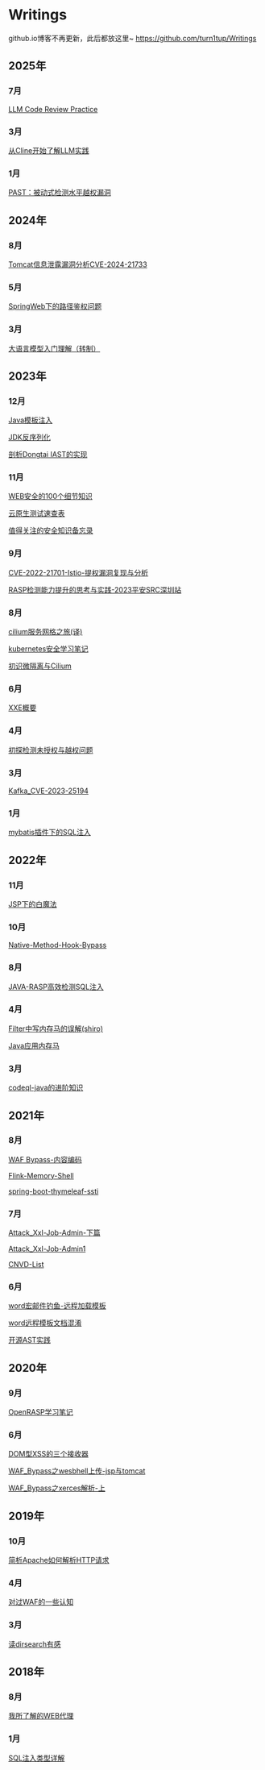 # Writings
github.io博客不再更新，此后都放这里~ https://github.com/turn1tup/Writings 
## 2025年
### 7月
[LLM  Code Review Practice](./2025/7/LLM%20%20Code%20Review%20Practice.md)
### 3月
[从Cline开始了解LLM实践](./2025/3/从Cline开始了解LLM实践.md)
### 1月
[PAST：被动式检测水平越权漏洞](./2025/1/PAST：被动式检测水平越权漏洞.md)
## 2024年
### 8月
[Tomcat信息泄露漏洞分析CVE-2024-21733](./2024/8/Tomcat信息泄露漏洞分析CVE-2024-21733/Tomcat信息泄露漏洞分析CVE-2024-21733.md)
### 5月
[SpringWeb下的路径鉴权问题](./2024/5/SpringWeb下的路径鉴权问题.md)
### 3月
[大语言模型入门理解（转制）](./2024/3/大语言模型入门理解（转制）/大语言模型入门理解（转制）.md)
## 2023年
### 12月
[Java模板注入](./2023/12/Java模板注入/Java模板注入.md)
[JDK反序列化](./2023/12/JDK反序列化/JDK反序列化.md)
[剖析Dongtai IAST的实现](./2023/12/剖析Dongtai%20IAST的实现/剖析Dongtai%20IAST的实现.md)
### 11月
[WEB安全的100个细节知识](./2023/11/WEB安全的100个细节知识/WEB安全的100个细节知识.md)
[云原生测试速查表](./2023/11/云原生测试速查表/云原生测试速查表.xlsx)
[值得关注的安全知识备忘录](./2023/11/值得关注的安全知识备忘录/值得关注的安全知识备忘录.md)
### 9月
[CVE-2022-21701-Istio-提权漏洞复现与分析](./2023/9/CVE-2022-21701-Istio-提权漏洞复现与分析/CVE-2022-21701-Istio-提权漏洞复现与分析.md)
[RASP检测能力提升的思考与实践-2023平安SRC深圳站](./2023/9/RASP检测能力提升的思考与实践-2023平安SRC深圳站/RASP检测能力提升的思考与实践-2023平安SRC深圳站.pptx)
### 8月
[cilium服务网格之旅(译)](./2023/8/cilium服务网格之旅(译)/cilium服务网格之旅(译).md)
[kubernetes安全学习笔记](./2023/8/kubernetes安全学习笔记/kubernetes安全学习笔记.md)
[初识微隔离与Cilium](./2023/8/初识微隔离与Cilium/初识微隔离与Cilium.md)
### 6月
[XXE概要](./2023/6/XXE/XXE概要.md)
### 4月
[初探检测未授权与越权问题](./2023/4/初探检测未授权与越权问题/初探检测未授权与越权问题.md)
### 3月
[Kafka_CVE-2023-25194](./2023/3/Kafka_CVE-2023-25194/Kafka_CVE-2023-25194.md)
### 1月
[mybatis插件下的SQL注入](./2023/1/mybatis插件下的SQL注入/mybatis插件下的SQL注入.md)
## 2022年
### 11月
[JSP下的白魔法](./2022/11/JSP下的白魔法/JSP下的白魔法.md)
### 10月
[Native-Method-Hook-Bypass](./2022/10/Native-Method-Hook-Bypass/Native-Method-Hook-Bypass.md)
### 8月
[JAVA-RASP高效检测SQL注入](./2022/8/JAVA-RASP高效检测SQL注入/JAVA-RASP高效检测SQL注入.md)
### 4月
[Filter中写内存马的误解(shiro)](./2022/4/Filter内存马的误解(shiro)/Filter中写内存马的误解(shiro).md)
[Java应用内存马](./2022/4/Java应用内存马/Java应用内存马.md)
### 3月
[codeql-java的进阶知识](./2022/3/codeql-java的进阶知识/codeql-java的进阶知识.md)
## 2021年
### 8月
[WAF Bypass-内容编码](./2021/8/WAF%20Bypass-内容编码.pptx)
[Flink-Memory-Shell](./2021/8/Flink-Memory-Shell/Flink-Memory-Shell.md)
[spring-boot-thymeleaf-ssti](./2021/8/spring-boot-thymeleaf-ssti_turn1tup/spring-boot-thymeleaf-ssti.md)
### 7月
[Attack_Xxl-Job-Admin-下篇](./2021/7/Attack_Xxl-Job-Admin-下篇/Attack_Xxl-Job-Admin-下篇.md)
[Attack_Xxl-Job-Admin1](./2021/7/Attack_Xxl-Job-Admin1.8.2/Attack_Xxl-Job-Admin1.8.2.md)
[CNVD-List](./2021/7/CNVD-List/CNVD-List.md)
### 6月
[word宏邮件钓鱼-远程加载模板](./2021/6/word宏邮件钓鱼-远程加载模板/word宏邮件钓鱼-远程加载模板.md)
[word远程模板文档混淆](./2021/6/word远程模板文档混淆/word远程模板文档混淆.md)
[开源AST实践](./2021/6/开源AST实践/开源AST实践.md)
## 2020年
### 9月
[OpenRASP学习笔记](./2020/9/OpenRASP学习笔记/OpenRASP学习笔记.md)
### 6月
[DOM型XSS的三个接收器](./2020/6/DOM型XSS的三个接收器/DOM型XSS的三个接收器.md)
[WAF_Bypass之wesbhell上传-jsp与tomcat](./2020/6/WAF_Bypass之wesbhell上传-jsp与tomcat/WAF_Bypass之wesbhell上传-jsp与tomcat.md)
[WAF_Bypass之xerces解析-上](./2020/6/WAF_Bypass之xerces解析-上/WAF_Bypass之xerces解析-上.md)
## 2019年
### 10月
[简析Apache如何解析HTTP请求](./2019/10/简析Apache如何解析HTTP请求/简析Apache如何解析HTTP请求.md)
### 4月
[对过WAF的一些认知](./2019/4/对过WAF的一些认知/对过WAF的一些认知.md)
### 3月
[读dirsearch有感](./2019/3/读dirsearch有感/读dirsearch有感.md)
## 2018年
### 8月
[我所了解的WEB代理](./2018/8/我所了解的WEB代理/我所了解的WEB代理.md)
### 1月
[SQL注入类型详解](./2018/1/SQL注入类型详解/SQL注入类型详解.md)
